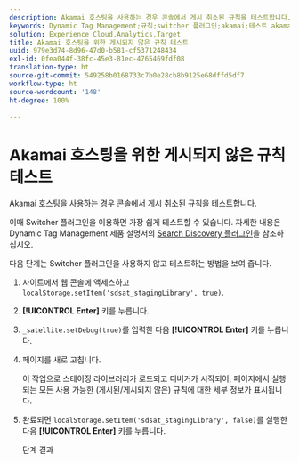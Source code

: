 ```yaml
---
description: Akamai 호스팅을 사용하는 경우 콘솔에서 게시 취소된 규칙을 테스트합니다.
keywords: Dynamic Tag Management;규칙;switcher 플러그인;akamai;테스트 akamai;게시되지 않은 규칙;게시되지 않은 규칙 테스트;디버그 규칙
solution: Experience Cloud,Analytics,Target
title: Akamai 호스팅을 위한 게시되지 않은 규칙 테스트
uuid: 979e3d74-8d96-47d0-b581-cf5371248434
exl-id: 0fea044f-38fc-45e3-81ec-4765469fdf08
translation-type: ht
source-git-commit: 549258b0168733c7b0e28cb8b9125e68dffd5df7
workflow-type: ht
source-wordcount: '148'
ht-degree: 100%

---
```


# Akamai 호스팅을 위한 게시되지 않은 규칙 테스트

Akamai 호스팅을 사용하는 경우 콘솔에서 게시 취소된 규칙을 테스트합니다.

이때 Switcher 플러그인을 이용하면 가장 쉽게 테스트할 수 있습니다. 자세한 내용은 Dynamic Tag Management 제품 설명서의 [Search Discovery 플러그인](https://docs.adobe.com/content/help/ko-KR/dtm/using/resources/plugins/search-discovery-plugins.html)을 참조하십시오.

다음 단계는 Switcher 플러그인을 사용하지 않고 테스트하는 방법을 보여 줍니다.

1. 사이트에서 웹 콘솔에 액세스하고 `localStorage.setItem('sdsat_stagingLibrary', true)`.
1. **[!UICONTROL Enter]** 키를 누릅니다.
1. `_satellite.setDebug(true)`를 입력한 다음 **[!UICONTROL Enter]** 키를 누릅니다.
1. 페이지를 새로 고칩니다.

   이 작업으로 스테이징 라이브러리가 로드되고 디버거가 시작되어, 페이지에서 실행되는 모든 사용 가능한  (게시된/게시되지 않은) 규칙에 대한 세부 정보가 표시됩니다.
1. 완료되면 `localStorage.setItem('sdsat_stagingLibrary', false)`를 실행한 다음 **[!UICONTROL Enter]** 키를 누릅니다.

   단계 결과
